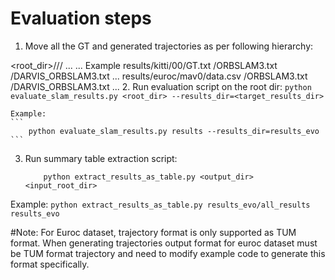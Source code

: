 # Evaluation steps

1. Move all the GT and generated trajectories as per following hierarchy:

<root_dir>/<dataset>/<sequence>/<gtfile> 
                                <pipeline1 trajectory file>
                                ... 
                                ...
Example 
results/kitti/00/GT.txt
                /ORBSLAM3.txt
                /DARVIS_ORBSLAM3.txt
                ...
results/euroc/mav0/data.csv
                /ORBSLAM3.txt
                /DARVIS_ORBSLAM3.txt
                ...
2. Run evaluation script on the root dir:
    ```
        python evaluate_slam_results.py <root_dir> --results_dir=<target_results_dir>
    ```

    Example:
    ```
        python evaluate_slam_results.py results --results_dir=results_evo
    ```


3. Run summary table extraction script:
    ```
        python extract_results_as_table.py <output_dir> <input_root_dir>
    ```
Example:
    ```
        python extract_results_as_table.py results_evo/all_results results_evo
    ```


#Note:
For Euroc dataset, trajectory format is only supported as TUM format. When generating trajectories output format for euroc dataset must be TUM format trajectory and need to modify example code to generate this format specifically.
